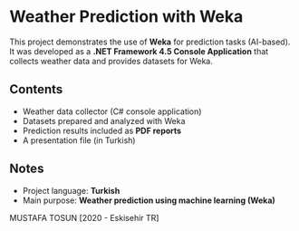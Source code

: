 # Weather Prediction with Weka

This project demonstrates the use of **Weka** for prediction tasks (AI-based).  
It was developed as a **.NET Framework 4.5 Console Application** that collects weather data and provides datasets for Weka.  

## Contents
- Weather data collector (C# console application)  
- Datasets prepared and analyzed with Weka  
- Prediction results included as **PDF reports**  
- A presentation file (in Turkish)  

## Notes
- Project language: **Turkish**  
- Main purpose: **Weather prediction using machine learning (Weka)**

MUSTAFA TOSUN [2020 - Eskisehir TR]
